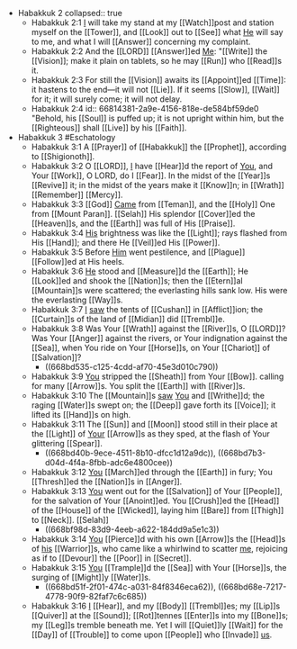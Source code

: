 - Habakkuk 2
  collapsed:: true
	- Habakkuk 2:1
	  [I]([[Habakkuk]]) will take my stand at my [[Watch]]post and station myself on the [[Tower]], 
	  and [[Look]] out to [[See]] what [He]([[God]]) will say to me, and what I will [[Answer]] concerning my complaint.
	- Habakkuk 2:2
	  And the [[LORD]] [[Answer]]ed [Me]([[Habakkuk]]): 
	  "[[Write]] the [[Vision]];
	  make it plain on tablets,
	  so he may [[Run]] who [[Read]]s it.
	- Habakkuk 2:3
	  For still the [[Vision]] awaits its [[Appoint]]ed [[Time]]: 
	  it hastens to the end—it will not [[Lie]].
	  If it seems [[Slow]], [[Wait]] for it; 
	  it will surely come; it will not delay.
	- Habakkuk 2:4 
	  id:: 66814381-2a9e-4156-818e-de584bf59de0
	  "Behold, his [[Soul]] is puffed up; it is not upright within him,
	  but the [[Righteous]] shall [[Live]] by his [[Faith]].
- Habakkuk 3
  #Eschatology
	- Habakkuk 3:1
	  A [[Prayer]] of [[Habakkuk]] the [[Prophet]], according to [[Shigionoth]].
	- Habakkuk 3:2
	  O [[LORD]], [I]([[Habakkuk]]) have [[Hear]]d the report of [You]([[God]]),
	  and Your [[Work]], O LORD, do I [[Fear]].
	  In the midst of the [[Year]]s [[Revive]] it; 
	  in the midst of the years make it [[Know]]n;
	  in [[Wrath]] [[Remember]] [[Mercy]].
	- Habakkuk 3:3
	  [[God]] [Came]([[Come]]) from [[Teman]],
	  and the [[Holy]] One from [[Mount Paran]].
	  [[Selah]] 
	  His splendor [[Cover]]ed the [[Heaven]]s,
	  and the [[Earth]] was full of His [[Praise]].
	- Habakkuk 3:4
	  [His]([[God]]) brightness was like the [[Light]];
	  rays flashed from His [[Hand]]; 
	  and there He [[Veil]]ed His [[Power]].
	- Habakkuk 3:5
	  Before [Him]([[God]]) went pestilence,
	  and [[Plague]] [[Follow]]ed at His heels.
	- Habakkuk 3:6
	  [He]([[God]]) stood and [[Measure]]d the [[Earth]]; 
	  He [[Look]]ed and shook the [[Nation]]s; 
	  then the [[Etern]]al [[Mountain]]s were scattered; 
	  the everlasting hills sank low.
	  His were the everlasting [[Way]]s.
	- Habakkuk 3:7
	  [I]([[Habakkuk]]) [saw]([[See]]) the tents of [[Cushan]] in [[Afflict]]ion; 
	  the [[Curtain]]s of the land of [[Midian]] did [[Trembl]]e.
	- Habakkuk 3:8
	  Was Your [[Wrath]] against the [[River]]s, O [[LORD]]?
	  Was Your [[Anger]] against the rivers,
	  or Your indignation against the [[Sea]],
	  when You ride on Your [[Horse]]s,
	  on Your [[Chariot]] of [[Salvation]]?
		- ((668bd535-c125-4cdd-af70-45e3d010c790))
	- Habakkuk 3:9
	  [You]([[God]]) stripped the [[Sheath]] from Your [[Bow]].
	  calling for many [[Arrow]]s.
	  You split the [[Earth]] with [[River]]s.
	- Habakkuk 3:10
	  The [[Mountain]]s [saw]([[See]]) [You]([[God]]) and [[Writhe]]d;
	  the raging [[Water]]s swept on;
	  the [[Deep]] gave forth its [[Voice]];
	  it lifted its [[Hand]]s on high.
	- Habakkuk 3:11
	  The [[Sun]] and [[Moon]] stood still in their place
	  at the [[Light]] of [Your]([[God]]) [[Arrow]]s as they sped,
	  at the flash of Your glittering [[Spear]].
		- ((668bd40b-9ece-4511-8b10-dfcc1d12a9dc)), ((668bd7b3-d04d-4f4a-8fbb-adc6e4800cee))
	- Habakkuk 3:12
	  [You]([[God]]) [[March]]ed through the [[Earth]] in fury;
	  You [[Thresh]]ed the [[Nation]]s in [[Anger]].
	- Habakkuk 3:13
	  [You]([[God]]) went out for the [[Salvation]] of Your [[People]],
	  for the salvation of Your [[Anoint]]ed.
	  You [[Crush]]ed the [[Head]] of the [[House]] of the [[Wicked]],
	  laying him [[Bare]] from [[Thigh]] to [[Neck]].
	  [[Selah]]
		- ((668bf98d-83d9-4eeb-a622-184dd9a5e1c3))
	- Habakkuk 3:14
	  [You]([[God]]) [[Pierce]]d with his own [[Arrow]]s the [[Head]]s of [his]([[Wicked]]) [[Warrior]]s,
	  who came like a whirlwind to scatter [me]([[Habakkuk]]),
	  rejoicing as if to [[Devour]] the [[Poor]] in [[Secret]].
	- Habakkuk 3:15
	  [You]([[God]]) [[Trample]]d the [[Sea]] with Your [[Horse]]s,
	  the surging of [[Might]]y [[Water]]s.
		- ((668bd51f-2f01-474c-a031-84f8346eca62)), ((668bd68e-7217-4778-90f9-82faf7c6c685))
	- Habakkuk 3:16
	  [I]([[Habakkuk]]) [[Hear]], and my [[Body]] [[Trembl]]es;
	  my [[Lip]]s [[Quiver]] at the [[Sound]];
	  [[Rot]]tennes [[Enter]]s into my [[Bone]]s;
	  my [[Leg]]s tremble beneath me.
	  Yet I will [[Quiet]]ly [[Wait]] for the [[Day]] of [[Trouble]] to come upon [[People]] who [[Invade]] [us]([[Israel]]).